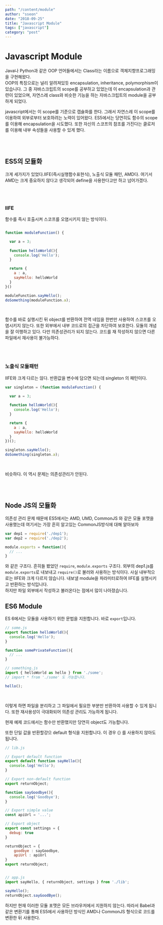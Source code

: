 ```yaml
---
path: "/content/module"
author: "sseon"
date: "2018-09-25"
title: "Javascript Module"
tags: ["javascript"]
category: "post"
---
```


# Javascript Module

Java나 Python과 같은 OOP 언어들에서는 Class라는 이름으로 객체지향프로그래밍을 구현해왔다.
<br>
OOP의 특징으로는 널리 알려져있듯 encapsulation, inheritance, polymorphism이 있습니다. 그 중 자바스크립트의  scope를 공부하고 있었는데 이 encapsulation과 관련이 있었으며, 자연스레 class와 비슷한 기능을 하는 자바스크립트의 module을 공부하게 되었다.
<br>

javascript에서는 이 scope를 기준으로 캡슐화를 한다. 그래서 자연스레 이 scope를 이용하여 외부로부터 보호하려는 노력이 있어왔다. ES5에서는 당연히도 함수의 scope를 이용해 encapsulation을 시도했다. 또한 자신의 스코프의 참조를 가진다는 클로저를 이용해 내부 속성들을 사용할 수 있게 했다.

<br>
<br>

## ES5의 모듈화

크게 세가지가 있었다.IIFE(즉시실행함수표현식), 노출식 모듈 패턴, AMD다. 여기서 AMD는 크게 중요하지 않다고 생각되어 define을 사용한다고만 하고 넘어가겠다.

<br>
<br>

### IIFE

함수를 즉시 호출시켜 스코프를 오염시키지 않는 방식이다.

```javascript

function moduleFunction() {

  var a = 3;
  
  function helloWorld(){
    console.log('Hello');
  }

  return {
    a : a,
    sayHello: helloWorld
  }
}()

moduleFunction.sayHello();
doSomething(moduleFunction.a);

```

<br>

함수를 바로 실행시킨 뒤 object를 반환하여 전역 네임을 한번만 사용하여 스코프를 오염시키지 않는다. 또한 외부에서 내부 코드로의 접근을 차단하여 보호한다. 모듈의 개념을 잘 이행하고 있다. 다만 의존성관리가 되지 않는다. 코드를 재 작성하지 않으면 다른 파일에서 재사용이 불가능하다.

<br>
<br>

### 노출식 모듈패턴

IIFE와 크게 다르는 않다. 반환값을 변수에 담으면 되는데 singleton 의 패턴이다.

```javascript
var singleton = (function moduleFunction() {

  var a = 3;
  
  function helloWorld(){
    console.log('Hello');
  }

  return {
    a : a,
    sayHello: helloWorld
  }
})();

singleton.sayHello();
doSomething(singleton.a);
```

<br>

비슷하다. 이 역시 문제는 의존성관리가 안된다.

<br>
<br>

## Node JS의 모듈화

의존성 관리 문제 때문에 ES5에서는 AMD, UMD, CommonJS 와 같은 모듈 포맷을 사용했는데 여기서는 가장 흔히 알고있는 CommonJS방식에 대해 알아보자

```javascript
var dep1 = require('./dep1');  
var dep2 = require('./dep2');

module.exports = function(){  
  // ...
}
```

와 같은 구조다. 흔히들 봤었던 `require`,  `module.exports` 구조다. 외부의 dep1.js를 `module.exports`로 내보내고 `require()`로 불러와 사용하는 방식이다. 사실 내부적으로는 IIFE와 크게 다르지 않습니다. 내보낼 module을 파라미터로하여 IIFE를 실행시키고 반환하는 방식입니다.
<br>
하지만 파일 외부에서 작성하고 불러온다는 점에서 많이 나아졌습니다.

## ES6 Module

ES 6에서는 모듈을 사용하기 위한 문법을 지원합니다. 바로 `export`입니다.

```javascript
// some.js
export function helloWorld(){  
  console.log('Hello');
}

function somePrivateFunction(){  
  // ...
}

// something.js
import { helloWorld as hello } from './some';
// import * from './some' 도 가능합니다.

hello();  
```

<br>

이렇게 하면 파일을 분리하고 그 파일에서 필요한 부분만 반환하여 사용할 수 있게 됩니다. 또한 재사용성이 극대화되어 의존성 관리도 가능하게 됩니다.
<br>

현재 예제 코드에서는 함수만 반환했지만 당연히 object도 가능합니다.
<br>

또한 단일 값을 반환할걍으 default 형식을 지원합니다. 이 경우 {} 를 사용하지 않아도 됩니다.
<br>

```javascript
// lib.js

// Export default function
export default function sayHello(){  
  console.log('Hello');
}

// Export non-default function
export returnObject;

function sayGoodbye(){  
  console.log('Goodbye');
}

// Export simple value
const apiUrl = '...';

// Export object
export const settings = {  
  debug: true
}

returnObject = {
    goodbye : sayGoodbye,
    apiUrl : apiUrl
}
export returnObject;


// app.js
import sayHello, { returnObject, settings } from './lib';

sayHello();  
returnObject.sayGoodBye();
```

하지만 현재 이러한 모듈 포맷은 모든 브라우저에서 지원하지 않는다. 따라서 Babel과 같은 변환기를 통해 ES5에서 사용하던 방식인 AMD나 CommonJS 형식으로 코드를 변환한 뒤 사용한다.